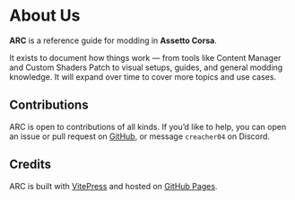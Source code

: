 # About Us

**ARC** is a reference guide for modding in **Assetto Corsa**.

It exists to document how things work — from tools like Content Manager and Custom Shaders Patch to visual setups, guides, and general modding knowledge. It will expand over time to cover more topics and use cases.

## Contributions

ARC is open to contributions of all kinds. If you’d like to help, you can open an issue or pull request on [GitHub](https://github.com/creacher4/assetto-corsa-arc), or message `creacher04` on Discord.

## Credits

ARC is built with [VitePress](https://vitepress.dev/) and hosted on [GitHub Pages](https://pages.github.com/).
